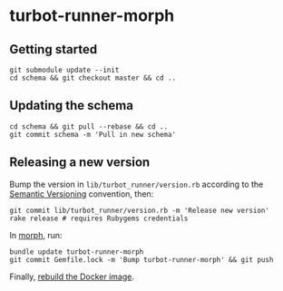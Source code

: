 # turbot-runner-morph

## Getting started

    git submodule update --init
    cd schema && git checkout master && cd ..

## Updating the schema

    cd schema && git pull --rebase && cd ..
    git commit schema -m 'Pull in new schema'

## Releasing a new version

Bump the version in `lib/turbot_runner/version.rb` according to the [Semantic Versioning](http://semver.org/) convention, then:

    git commit lib/turbot_runner/version.rb -m 'Release new version'
    rake release # requires Rubygems credentials

In [morph](https://github.com/openc/morph), run:

    bundle update turbot-runner-morph
    git commit Gemfile.lock -m 'Bump turbot-runner-morph' && git push

Finally, [rebuild the Docker image](https://github.com/openc/morph-docker-ruby#readme).
